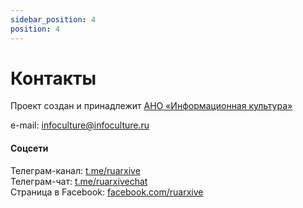 ```yaml
---
sidebar_position: 4
position: 4
---
```


# Контакты

Проект создан и принадлежит [АНО «Информационная культура»](https://infoculture.ru)  

e-mail: infoculture@infoculture.ru  

#### Соцсети

Телеграм-канал: [t.me/ruarxive](https://t.me/ruarxive)  
Телеграм-чат: [t.me/ruarxivechat](https://t.me/ruarxivechat)  
Страница в Facebook: [facebook.com/ruarxive](https://www.facebook.com/ruarxive)  
